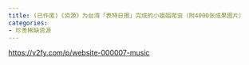 ```yaml
---
title: (已作废)《资源》为台湾「表特日报」完成的小姐姐爬虫（附4000张成果图片）
categories:
- 珍贵稀缺资源
---
```


https://v2fy.com/p/website-000007-music